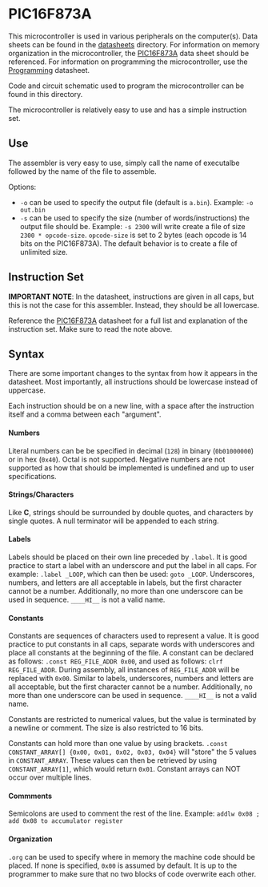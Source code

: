 # PIC16F873A

This microcontroller is used in various peripherals on the computer(s). Data
sheets can be found in the [datasheets](/docs/datasheets/) directory. For
information on memory organization in the microcontroller, the
[PIC16F873A](/docs/datasheets/PIC16F873A.pdf) data sheet should be referenced.
For information on programming the microcontroller, use the
[Programming](/docs/datasheets/PIC16F873A-Flash-Memory-Programming.pdf)
datasheet.

Code and circuit schematic used to program the microcontroller can be found in
this directory.

The microcontroller is relatively easy to use and has a simple instruction set.


## Use 
The assembler is very easy to use, simply call the name of executalbe followed
by the name of the file to assemble.

Options:
- `-o` can be used to specify the output file (default is `a.bin`). 
  Example: `-o out.bin`
- `-s` can be used to specify the size (number of words/instructions) the output
  file should be. Example: `-s 2300` will write create a file of size 
  `2300 * opcode-size`. `opcode-size` is set to 2 bytes (each opcode is 14 bits
  on the PIC16F873A). The default behavior is to create a file of unlimited 
  size.


## Instruction Set 
**IMPORTANT NOTE**: In the datasheet, instructions are given in all caps, but 
this is not the case for this assembler. Instead, they should be all lowercase.

Reference the [PIC16F873A](/docs/datasheets/PIC16F873A.pdf) datasheet for a full
list and explanation of the instruction set. Make sure to read the note above.


## Syntax
There are some important changes to the syntax from how it appears in the
datasheet. Most importantly, all instructions should be lowercase instead of
uppercase.

Each instruction should be on a new line, with a space after the instruction
itself and a comma between each "argument".

#### Numbers
Literal numbers can be be specified in decimal (`128`) in binary (`0b01000000`)
or in hex (`0x40`). Octal is not supported. Negative numbers are not supported
as how that should be implemented is undefined and up to user specifications.

#### Strings/Characters
Like **C**, strings should be surrounded by double quotes, and characters by
single quotes. A null terminator will be appended to each string.

#### Labels
Labels should be placed on their own line preceded by `.label`. It is good
practice to start a label with an underscore and put the label in all caps. For
example: `.label _LOOP`, which can then be used: `goto _LOOP`. Underscores, 
numbers, and letters are all acceptable in labels, but the first character 
cannot be a number. Additionally, no more than one underscore can be used in 
sequence. `____HI__` is not a valid name.

#### Constants
Constants are sequences of characters used to represent a value. It is good
practice to put constants in all caps, separate words with underscores and place
all constants at the beginning of the file. A constant can be declared as
follows: `.const REG_FILE_ADDR 0x00`, and used as follows: `clrf REG_FILE_ADDR`.
During assembly, all instances of `REG_FILE_ADDR` will be replaced with `0x00`.
Similar to labels, underscores, numbers and letters are all acceptable, but the
first character cannot be a number. Additionally, no more than one underscore
can be used in sequence. `____HI__` is not a valid name.

Constants are restricted to numerical values, but the value is terminated by a
newline or comment. The size is also restricted to 16 bits.

Constants can hold more than one value by using brackets. `.const 
CONSTANT_ARRAY[] {0x00, 0x01, 0x02, 0x03, 0x04}` will "store" the 5 values in 
`CONSTANT_ARRAY`. These values can then be retrieved by using 
`CONSTANT_ARRAY[1]`, which would return `0x01`. Constant arrays can NOT occur 
over  multiple lines.

#### Commments
Semicolons are used to comment the rest of the line. Example: `addlw 0x08 ; add
0x08 to accumulator register`

#### Organization
`.org` can be used to specify where in memory the machine code should be placed.
If none is specified, `0x00` is assumed by default. It is up to the programmer
to make sure that no two blocks of code overwrite each other.

